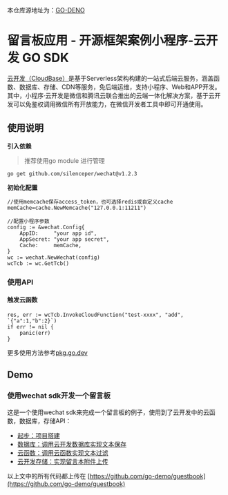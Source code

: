 本仓库源地址为：[GO-DENO](https://github.com/go-demo/guestbook)

# 留言板应用 - 开源框架案例小程序-云开发 GO SDK

[云开发（CloudBase）](https://www.cloudbase.net/)是基于Serverless架构构建的一站式后端云服务，涵盖函数、数据库、存储、CDN等服务，免后端运维，支持小程序、Web和APP开发。 其中，小程序·云开发是微信和腾讯云联合推出的云端一体化解决方案，基于云开发可以免鉴权调用微信所有开放能力，在微信开发者工具中即可开通使用。

## 使用说明
**引入依赖**
>推荐使用go module 进行管理

```
go get github.com/silenceper/wechat@v1.2.3
```

**初始化配置**

```golang
//使用memcache保存access_token，也可选择redis或自定义cache
memCache=cache.NewMemcache("127.0.0.1:11211")

//配置小程序参数
config := &wechat.Config{
    AppID:     "your app id",
    AppSecret: "your app secret",
    Cache:     memCache,
}
wc := wechat.NewWechat(config)
wcTcb := wc.GetTcb()
```

### 使用API

#### 触发云函数
```golang
res, err := wcTcb.InvokeCloudFunction("test-xxxx", "add", `{"a":1,"b":2}`)
if err != nil {
    panic(err)
}
```

更多使用方法参考[pkg.go.dev](https://pkg.go.dev/github.com/silenceper/wechat@v1.2.3/tcb?tab=doc#Tcb)

## Demo
### 使用wechat sdk开发一个留言板

这是一个使用wechat sdk来完成一个留言板的例子，使用到了云开发中的云函数，数据库，存储API：

- [起步：项目搭建](./start.md)
- [数据库：调用云开发数据库实现文本保存](./database.md)
- [云函数：调用云函数实现文本过滤](./cloudfunctions.md)
- [云开发存储：实现留言本附件上传](./storage.md)

以上文中的所有代码都上传在 [https://github.com/go-demo/guestbook](https://github.com/go-demo/guestbook)

